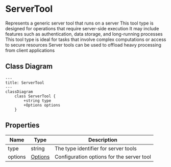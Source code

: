 # ServerTool

Represents a generic server tool that runs on a server
This tool type is designed for operations that require server-side execution
It may include features such as authentication, data storage, and long-running processes
This tool type is ideal for tasks that involve complex computations or access to secure resources
Server tools can be used to offload heavy processing from client applications

## Class Diagram

```mermaid
---
title: ServerTool
---
classDiagram
    class ServerTool {
        +string type
        +Options options
    }
```






## Properties

| Name | Type | Description |
| ---- | ---- | ----------- |
| type | string | The type identifier for server tools  |
| options | [Options](Options.md) | Configuration options for the server tool  |



